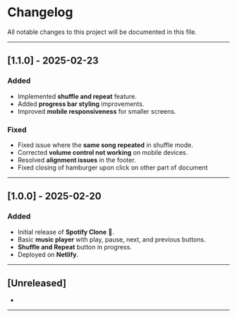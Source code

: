 # Changelog

All notable changes to this project will be documented in this file.

---
## [1.1.0] - 2025-02-23
### Added
- Implemented **shuffle and repeat** feature.
- Added **progress bar styling** improvements.
- Improved **mobile responsiveness** for smaller screens.

### Fixed
- Fixed issue where the **same song repeated** in shuffle mode.
- Corrected **volume control not working** on mobile devices.
- Resolved **alignment issues** in the footer.
- Fixed closing of hamburger upon click on other part of document

---
## [1.0.0] - 2025-02-20
### Added
- Initial release of **Spotify Clone** 🎵.
- Basic **music player** with play, pause, next, and previous buttons.
- **Shuffle and Repeat** button in progress.
- Deployed on **Netlify**.

---

## [Unreleased]
-

---
